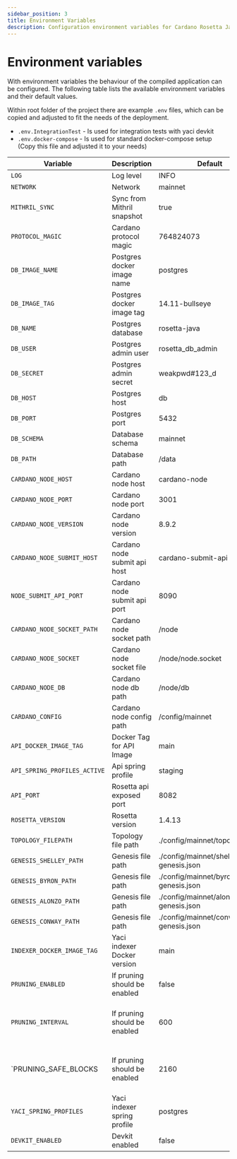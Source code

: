 ```yaml
---
sidebar_position: 3
title: Environment Variables
description: Configuration environment variables for Cardano Rosetta Java
---
```


# Environment variables

With environment variables the behaviour of the compiled application can be configured. The following table lists the available environment variables and their default values.

Within root folder of the project there are example `.env` files, which can be copied and adjusted to fit the needs of the deployment.

- `.env.IntegrationTest` - Is used for integration tests with yaci devkit
- `.env.docker-compose` - Is used for standard docker-compose setup (Copy this file and adjusted it to your needs)

| Variable                     | Description                  | Default                               | Notes |
| ---------------------------- | ---------------------------- | ------------------------------------- | ----- |
| `LOG`                        | Log level                    | INFO                                  |       |
| `NETWORK`                    | Network                      | mainnet                               |       |
| `MITHRIL_SYNC`               | Sync from Mithril snapshot   | true                                  |       |
| `PROTOCOL_MAGIC`             | Cardano protocol magic       | 764824073                             |       |
| `DB_IMAGE_NAME`              | Postgres docker image name   | postgres                              |       |
| `DB_IMAGE_TAG`               | Postgres docker image tag    | 14.11-bullseye                        |       |
| `DB_NAME`                    | Postgres database            | rosetta-java                          |       |
| `DB_USER`                    | Postgres admin user          | rosetta_db_admin                      |       |
| `DB_SECRET`                  | Postgres admin secret        | weakpwd#123_d                         |       |
| `DB_HOST`                    | Postgres host                | db                                    |       |
| `DB_PORT`                    | Postgres port                | 5432                                  |       |
| `DB_SCHEMA`                  | Database schema              | mainnet                               |       |
| `DB_PATH`                    | Database path                | /data                                 |       |
| `CARDANO_NODE_HOST`          | Cardano node host            | cardano-node                          |       |
| `CARDANO_NODE_PORT`          | Cardano node port            | 3001                                  |       |
| `CARDANO_NODE_VERSION`       | Cardano node version         | 8.9.2                                 |       |
| `CARDANO_NODE_SUBMIT_HOST`   | Cardano node submit api host | cardano-submit-api                    |       |
| `NODE_SUBMIT_API_PORT`       | Cardano node submit api port | 8090                                  |       |
| `CARDANO_NODE_SOCKET_PATH`   | Cardano node socket path     | /node                                 |       |
| `CARDANO_NODE_SOCKET`        | Cardano node socket file     | /node/node.socket                     |       |
| `CARDANO_NODE_DB`            | Cardano node db path         | /node/db                              |       |
| `CARDANO_CONFIG`             | Cardano node config path     | /config/mainnet                       |       |
| `API_DOCKER_IMAGE_TAG`       | Docker Tag for API Image     | main                                  |       |
| `API_SPRING_PROFILES_ACTIVE` | Api spring profile           | staging                               |       |
| `API_PORT`                   | Rosetta api exposed port     | 8082                                  |       |
| `ROSETTA_VERSION`            | Rosetta version              | 1.4.13                                |       |
| `TOPOLOGY_FILEPATH`          | Topology file path           | ./config/mainnet/topology.json        |       |
| `GENESIS_SHELLEY_PATH`       | Genesis file path            | ./config/mainnet/shelley-genesis.json |       |
| `GENESIS_BYRON_PATH`         | Genesis file path            | ./config/mainnet/byron-genesis.json   |       |
| `GENESIS_ALONZO_PATH `       | Genesis file path            | ./config/mainnet/alonzo-genesis.json  |       |
| `GENESIS_CONWAY_PATH`        | Genesis file path            | ./config/mainnet/conway-genesis.json  |       |
| `INDEXER_DOCKER_IMAGE_TAG`   | Yaci indexer Docker version  | main                                  |       |
| `PRUNING_ENABLED`            | If pruning should be enabled | false                                 |       |
| `PRUNING_INTERVAL`           | If pruning should be enabled | 600                                   | added in Rosetta-java version 1.2.4      |
| `PRUNING_SAFE_BLOCKS         | If pruning should be enabled | 2160                                  | added in Rosetta-java version 1.2.4       |
| `YACI_SPRING_PROFILES`       | Yaci indexer spring profile  | postgres                              |       |
| `DEVKIT_ENABLED`             | Devkit enabled               | false                                 |       |

